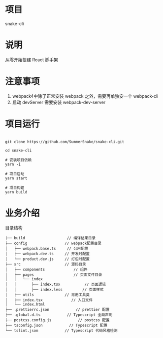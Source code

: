 # 项目

snake-cli

# 说明

从零开始搭建 React 脚手架

# 注意事项

1. webpack4中除了正常安装 webpack 之外，需要再单独安一个 webpack-cli
2. 启动 devServer 需要安装 webpack-dev-server

# 项目运行

```

git clone https://github.com/SummerSnake/snake-cli.git

cd snake-cli

# 安装项目依赖
yarn -i

# 项目启动
yarn start

# 项目构建
yarn build

```

# 业务介绍

目录结构

    ├── build                   // 编译结果目录
    ├── config                 // webpack配置目录
    │   ├── webpack.base.ts     // 公用配置
    │   ├── webpack.dev.ts     // 开发时配置
    │   └── product.dev.js     // 打包时配置
    ├── src                    // 源码目录
    │   ├── components             // 组件
    │   ├── pages                  // 页面文件目录
    │   │   └── index
    │   │       ├── index.tsx           // 页面逻辑
    │   │       ├── index.less         // 页面样式
    │   ├── utils              // 常用工具类
    │   ├── index.tsx             // 入口文件
    │   └── index.html
    ├── .prettierrc.json            // prettier 配置
    ├── .global.d.ts            // Typescript 全局声明
    ├── postcss.config.js            // postcss 配置
    ├── tsconfig.json            // Typescript 配置
    └── tslint.json            // Typescript 代码风格检测
